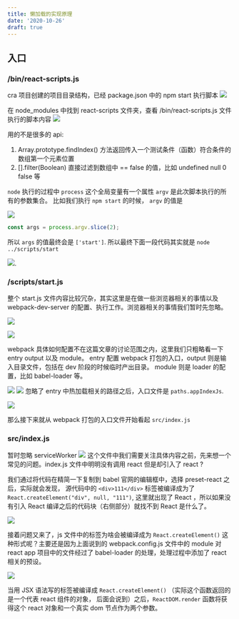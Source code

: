 ```yaml
---
title: 懒加载的实现原理
date: '2020-10-26'
draft: true
---
```


## 入口

### /bin/react-scripts.js

cra 项目创建的项目目录结构，已经 package.json 中的 npm start 执行脚本
![](https://chatflow-files-cdn-1252847684.file.myqcloud.com/Ybwd8-image.png)

在 node_modules 中找到 react-scripts 文件夹，查看 /bin/react-scripts.js 文件执行的脚本内容
![](https://chatflow-files-cdn-1252847684.file.myqcloud.com/76cBP-image.png)

用的不是很多的 api:

1. Array.prototype.findIndex() 方法返回传入一个测试条件（函数）符合条件的数组第一个元素位置
2. [].filter(Boolean) 直接过滤到数组中 == false 的值，比如 undefined null 0 false 等

`node` 执行的过程中 `process` 这个全局变量有一个属性 `argv` 是此次脚本执行的所有的参数集合。 比如我们执行 `npm start` 的时候， `argv` 的值是

![](https://chatflow-files-cdn-1252847684.file.myqcloud.com/yJEj7-image.png)

```js
const args = process.argv.slice(2);
```

所以 `args` 的值最终会是 `['start']`. 所以最终下面一段代码其实就是 `node ../scripts/start`

![](https://chatflow-files-cdn-1252847684.file.myqcloud.com/kXXpZ-image.png).

### /scripts/start.js

整个 start.js 文件内容比较冗杂，其实这里是在做一些浏览器相关的事情以及 webpack-dev-server 的配置、执行工作。浏览器相关的事情我们暂时先忽略。

![](https://chatflow-files-cdn-1252847684.file.myqcloud.com/5cdGj-image.png)

![](https://chatflow-files-cdn-1252847684.file.myqcloud.com/a2Kk3-image.png)

webpack 具体如何配置不在这篇文章的讨论范围之内，这里我们只粗略看一下 entry output 以及 module。 entry 配置 webpack 打包的入口，output 则是输入目录文件，包括在 dev 阶段的时候临时产出目录。 module 则是 loader 的配置，比如 babel-loader 等。

![](https://chatflow-files-cdn-1252847684.file.myqcloud.com/zDeYM-image.png)
![](https://chatflow-files-cdn-1252847684.file.myqcloud.com/TkMbR-image.png)
忽略了 entry 中热加载相关的路径之后，入口文件是 `paths.appIndexJs`.

![](https://chatflow-files-cdn-1252847684.file.myqcloud.com/eYRA4-image.png)

那么接下来就从 webpack 打包的入口文件开始看起 `src/index.js`

### src/index.js

暂时忽略 serviceWorker
![](https://chatflow-files-cdn-1252847684.file.myqcloud.com/PtAGS-image.png)
这个文件中我们需要关注具体内容之前，先来想一个常见的问题。index.js 文件中明明没有调用 react 但是却引入了 react ?

我们通过将代码在精简一下复制到 babel 官网的编辑框中，选择 preset-react 之后，实际就会发现， 源代码中的 `<div>111</div>` 标签被编译成为了 `React.createElement("div", null, "111")`, 这里就出现了 React ，所以如果没有引入 React 编译之后的代码块（右侧部分）就找不到 React 是什么了。

![](https://chatflow-files-cdn-1252847684.file.myqcloud.com/Z57F4-image.png)

接着问题又来了，js 文件中的标签为啥会被编译成为 `React.createElement()` 这种形式呢？主要还是因为上面说到的 webpack.config.js 文件中的 module 对 react app 项目中的文件经过了 babel-loader 的处理，处理过程中添加了 react 相关的预设。

![](https://chatflow-files-cdn-1252847684.file.myqcloud.com/hPD7T-image.png)

当用 JSX 语法写的标签被编译成 `React.createElement()` （实际这个函数返回的是一个代表 react 组件的对象， 后面会说到）之后，`ReactDOM.render` 函数将获得这个 react 对象和一个真实 dom 节点作为两个参数。
